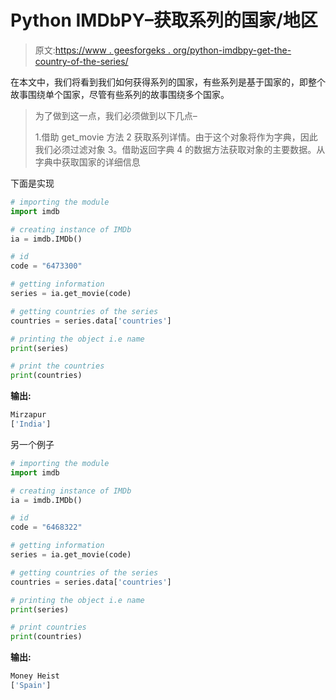 # Python IMDbPY–获取系列的国家/地区

> 原文:[https://www . geesforgeks . org/python-imdbpy-get-the-country-of-the-series/](https://www.geeksforgeeks.org/python-imdbpy-getting-the-countries-of-the-series/)

在本文中，我们将看到我们如何获得系列的国家，有些系列是基于国家的，即整个故事围绕单个国家，尽管有些系列的故事围绕多个国家。

> 为了做到这一点，我们必须做到以下几点–
> 
> 1.借助 get_movie 方法
> 2 获取系列详情。由于这个对象将作为字典，因此我们必须过滤对象
> 3。借助返回字典
> 4 的数据方法获取对象的主要数据。从字典中获取国家的详细信息

下面是实现

```py
# importing the module
import imdb

# creating instance of IMDb
ia = imdb.IMDb()

# id
code = "6473300"

# getting information
series = ia.get_movie(code)

# getting countries of the series
countries = series.data['countries']

# printing the object i.e name
print(series)

# print the countries
print(countries)
```

**输出:**

```py
Mirzapur
['India']
```

另一个例子

```py
# importing the module
import imdb

# creating instance of IMDb
ia = imdb.IMDb()

# id
code = "6468322"

# getting information
series = ia.get_movie(code)

# getting countries of the series
countries = series.data['countries']

# printing the object i.e name
print(series)

# print countries
print(countries)
```

**输出:**

```py
Money Heist
['Spain']
```